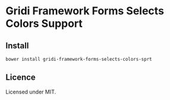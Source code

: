 # Gridi Framework Forms Selects Colors Support

## Install
`bower install gridi-framework-forms-selects-colors-sprt`

## Licence

Licensed under MIT.

